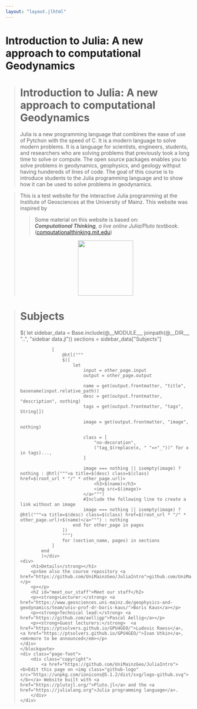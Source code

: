 ```yaml
---
layout: "layout.jlhtml"
---
```


<link rel="stylesheet" href="$(root_url)/assets/styles/homepage.css" type="text/css" />

<div id="title" class="banner">
    <h1>Introduction to Julia: <strong>A new approach to computational Geodynamics</strong></h1>
</div>
<!-- <img src="$(root_url)/assets/JGU_MAGMA.svg" class="logo"> -->
<div class="page-head">
    <blockquote class="contain">
        <div class="page-head-content">
            <div class="page-head-content-left">
                <h1>Introduction to Julia: <strong>A new approach to computational Geodynamics</strong></h1>
                <p>Julia is a new programming language that combines the ease of use of Pytchon with the speed of C. It is a modern language to solve modern problems. It is a language for scientists, engineers, students, and researchers who are solving problems that previously took a long time to solve or compute. The open source packages enables you to solve problems in geodynamics, geophysics, and geology withput having hundereds of lines of code. The goal of this course is to introduce students to the Julia programming language and to show how it can be used to solve problems in geodynamics.</p>
            </p>
    </blockquote>
<p></p>
<blockquote class="contain">
    <p>This is a test website for the interactive Julia programming at the Institute of Geosciences at the University of Mainz. This website was inspired by <blockquote style='font-style: normal;'>Some material on this website is based on: <br><em><b>Computational Thinking</b>, a live online Julia/Pluto textbook</em>. (<a href="https://computationalthinking.mit.edu/">computationalthinking.mit.edu</a>)</blockquote> </p>
    <p style="text-align:center;">
    <img src="$(root_url)/assets/jgu_logo.svg"
        width="150" 
        height="150">
    <!-- <p>Upon completion, students are well trained to be scientific “trilinguals”, seeing and experimenting with mathematics interactively as math is meant to be seen, and ready to participate and contribute to open source development of large projects and ecosystems.</p> -->
</blockquote>

<!-- <main class="homepage"> -->
<div class="contain">
    <blockquote class="contain">
        <h1>Subjects</h1>
        <div class="subjects">$(
            let
                sidebar_data = Base.include(@__MODULE__, joinpath(@__DIR__, "..", "sidebar data.jl"))
                sections = sidebar_data["Subjects"]

                [
                    @htl("""
                    $([
                        let
                            input = other_page.input
                            output = other_page.output

                            name = get(output.frontmatter, "title", basename(input.relative_path))
                            desc = get(output.frontmatter, "description", nothing)
                            tags = get(output.frontmatter, "tags", String[])

                            image = get(output.frontmatter, "image", nothing)

                            class = [
                                "no-decoration",
                                ("tag_$(replace(x, " "=>"_"))" for x in tags)...,
                            ]

                            image === nothing || isempty(image) ? nothing : @htl("""<a title=$(desc) class=$(class) href=$(root_url * "/" * other_page.url)>
                                <h3>$(name)</h3>
                                <img src=$(image)>
                            </a>""")
                            #Include the following line to create a link without an image
                            image === nothing || isempty(image) ? @htl("""<a title=$(desc) class=$(class) href=$(root_url * "/" * other_page.url)>$(name)</a>""") : nothing
                        end for other_page in pages
                    ])
                    """)
                    for (section_name, pages) in sections
                ]
            end
            )</div>
    <div>
        <h1>Details</strong></h1>
        <p>See also the course repository <a href="https://github.com/UniMainzGeo/JuliaIntro">github.com/UniMainzGeo/JuliaIntro</a>.</p>
        <p></p>
        <h2 id="meet_our_staff">Meet our staff</h2>
        <p><strong>Lecturer:</strong> <a href="https://www.geosciences.uni-mainz.de/geophysics-and-geodynamics/team/univ-prof-dr-boris-kaus/">Boris Kaus</a></p>
        <p><strong>Technical lead:</strong> <a href="https://github.com/aelligp">Pascal Aellig</a></p>
        <p><strong>Guest lecturers:</strong>  <a href="https://ptsolvers.github.io/GPU4GEO/">Ludovic Raess</a>, <a href="https://ptsolvers.github.io/GPU4GEO/">Ivan Utkin</a>, <em>more to be announced</em></p>
    </div>
    </blockquote>
    <div class="page-foot">
        <div class="copyright">
            <a href="https://github.com/UniMainzGeo/JuliaIntro"><b>Edit this page on <img class="github-logo" src="https://unpkg.com/ionicons@5.1.2/dist/svg/logo-github.svg"></b></a> Website built with <a href="https://plutojl.org/">Pluto.jl</a> and the <a href="https://julialang.org">Julia programming language</a>.
        </div>
    </div>
</div>